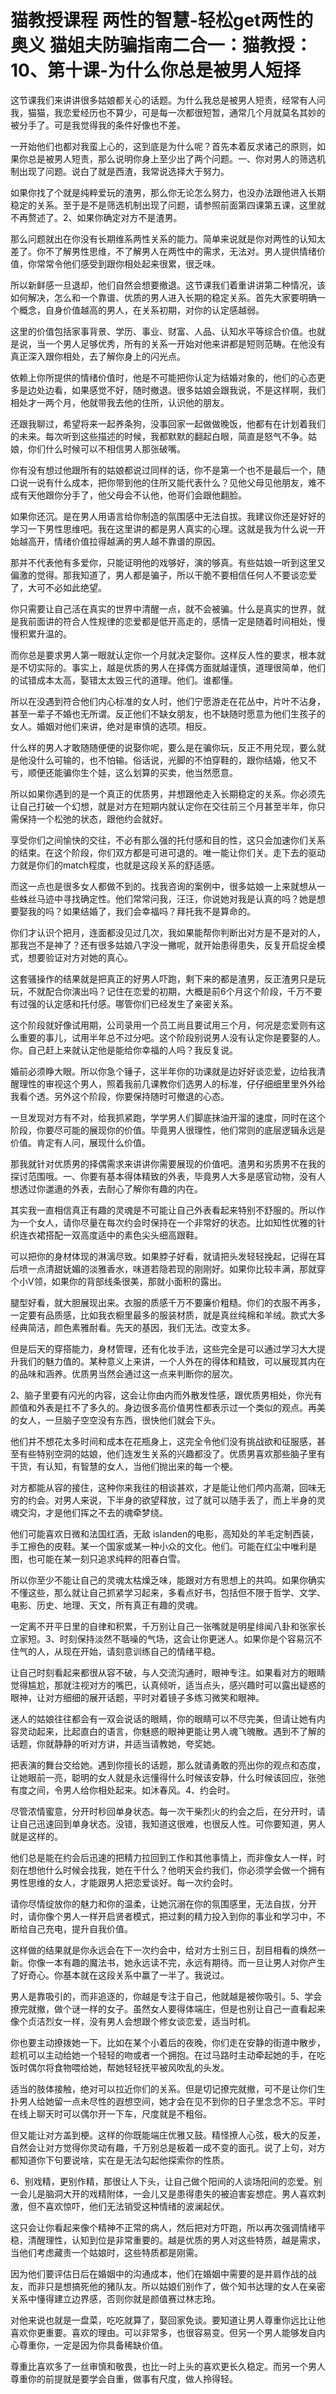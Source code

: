 # 猫教授课程 两性的智慧-轻松get两性的奥义 猫姐夫防骗指南二合一：猫教授：10、第十课-为什么你总是被男人短择

这节课我们来讲讲很多姑娘都关心的话题。为什么我总是被男人短责，经常有人问我，猫猫，我恋爱经历也不算少，可是每一次都很短暂，通常几个月就莫名其妙的被分手了。可是我觉得我的条件好像也不差。

一开始他们也都对我蛮上心的，这到底是为什么呢？首先本着反求诸己的原则，如果你总是被男人短责，那么说明你身上至少出了两个问题。一、你对男人的筛选机制出现了问题。说白了就是西渣，我常说选择大于努力。

如果你找了个就是纯粹爱玩的渣男，那么你无论怎么努力，也没办法跟他进入长期稳定的关系。至于是不是筛选机制出现了问题，请参照前面第四课第五课，这里就不再赘述了。2、如果你确定对方不是渣男。

那么问题就出在你没有长期维系两性关系的能力。简单来说就是你对两性的认知太差了。你不了解男性思维，不了解男人在两性中的需求，无法对。男人提供情绪价值，你常常令他们感受到跟你相处起来很累，很乏味。

所以新鲜感一旦退却，他们自然会想要撤退。这节课我们着重讲讲第二种情况，该如何解决，怎么和一个靠谱、优质的男人进入长期的稳定关系。首先大家要明确一个概念，自身价值越高的男人，在关系初期，对你的认定感越弱。

这里的价值包括家事背景、学历、事业、财富、人品、认知水平等综合价值。也就是说，当一个男人足够优秀，所有的关系一开始对他来讲都是短则范畴。在他没有真正深入跟你相处，去了解你身上的闪光点。

依赖上你所提供的情绪价值时，他是不可能把你认定为结婚对象的，他们的心态更多是边处边看，如果感觉不好，随时撤退。很多姑娘会跟我说，不是这样啊，我们相处才一两个月，他就带我去他的住所，认识他的朋友。

还跟我聊过，希望将来一起养条狗，没事回家一起做做晚饭，他都有在计划着我们的未来。每次听到这些描述的时候，我都默默的翻起白眼，简直是怒气不争。姑娘，你们什么时候可以不相信男人那张破嘴。

你有没有想过他跟所有的姑娘都说过同样的话，你不是第一个也不是最后一个，随口说一说有什么成本，把你带到他的住所又能代表什么？见他父母见他朋友，难不成有天他跟你分手了，他父母会不认他，他哥们会跟他翻脸。

如果你还沉。是在男人用语言给你制造的氛围感中无法自拔。我建议你还是好好的学习一下男性思维吧。我在这里讲的都是男人真实的心理。这就是我为什么说一开始越高开，情绪价值拉得越满的男人越不靠谱的原因。

那并不代表他有多爱你，只能证明他的戏够好，演的够真。有些姑娘一听到这里又偏激的觉得。那我知道了，男人都是骗子，所以干脆不要相信任何人不要谈恋爱了，大可不必如此绝望。

你只需要让自己活在真实的世界中清醒一点，就不会被骗。什么是真实的世界，就是我前面讲的符合人性规律的恋爱都是低开高走的，感情一定是随着时间相处，慢慢积累升温的。

而你总是要求男人第一眼就认定你一个月就决定娶你。这样反人性的要求，根本就是不切实际的。事实上，越是优质的男人在择偶方面就越谨慎，道理很简单，他们的试错成本太高，娶错太太毁三代的道理。他们。谁都懂。

所以在没遇到符合他们内心标准的女人时，他们宁愿游走在花丛中，片叶不沾身，甚至一辈子不婚也无所谓。反正他们不缺女朋友，也不缺随时愿意为他们生孩子的女人。婚姻对他们来讲，绝对是审慎的选项。相反。

什么样的男人才敢随随便便的说娶你呢，要么是在骗你玩，反正不用兑现，要么就是他没什么可输的，也不怕输。俗话说，光脚的不怕穿鞋的，跟你结婚，他又不亏，顺便还能骗你生个娃，这么划算的买卖，他当然愿意。

所以如果你遇到的是一个真正的优质男，并想跟他走入长期稳定的关系。你必须先让自己打破一个幻想，就是对方在短期内就认定你在交往前三个月甚至半年，你只需保持一个松弛的状态，跟他约会就好。

享受你们之间愉快的交往，不必有那么强的托付感和目的性，这只会加速你们关系的结束。在这个阶段，你们双方都是可进可退的。唯一能让你们关。走下去的驱动力就是你们的match程度，也就是这段关系的舒适感。

而这一点也是很多女人都做不到的。找我咨询的案例中，很多姑娘一上来就想从一些蛛丝马迹中寻找确定性。他们常常问我，汪汪，你说她对我是认真的吗？她是想要娶我的吗？如果结婚了，我们会幸福吗？拜托我不是算命的。

你们才认识个把月，连面都没见过几次，我如果能帮你判断出对方是不是对的人，那我岂不是神了？还有很多姑娘八字没一撇呢，就开始患得患失，反复开启捉金模式，想要验证对方对她的真心。

这套骚操作的结果就是把真正的好男人吓跑，剩下来的都是渣男，反正渣男只是玩玩，不就配合你演出吗？记住在恋爱的初期，大概是前6个月这个阶段，千万不要有过强的认定感和托付感。哪管你们已经发生了亲密关系。

这个阶段就好像试用期，公司录用一个员工尚且要试用三个月，何况是恋爱则有这么重要的事儿，试用半年总不过分吧。这个阶段别说男人没有认定你是要娶的人。你。自己赶上来就认定他是能给你幸福的人吗？我反复说。

婚前必须睁大眼。所以你急个锤子，这半年你的功课就是边好好谈恋爱，边给我清醒理性的审视这个男人，照着我前几课教你们选男人的标准，仔仔细细里里外外给我看个透。另外这个阶段，你要保持随时可撤退的心态。

一旦发现对方有不对，给我抓紧跑，学学男人们脚底抹油开溜的速度，同时在这个阶段，你要尽可能的展现你的价值。毕竟男人很理性，他们常则的底层逻辑永远是价值。肯定有人问，展现什么价值。

那我就针对优质男的择偶需求来讲讲你需要展现的价值吧。渣男和劣质男不在我的探讨范围哦。一、你要有基本得体精致的外表，毕竟男人大多是感官动物，没有人想透过你邋遢的外表，去耐心了解你有趣的内在。

其实我一直相信真正有趣的灵魂是不可能让自己外表看起来特别不舒服的。所以作为一个女人，请你尽量在每次约会时保持在一个非常好的状态。比如知性优雅的针织连衣裙搭配一双高度适中的素色尖头细高跟鞋。

可以把你的身材体现的淋漓尽致。如果脖子好看，就请把头发轻轻挽起，记得在耳后喷一点清甜妩媚的淡雅香水，味道若隐若现的刚刚好。如果你比较丰满，那就穿个小V领，如果你的背部线条很美，那就小面积的露出。

腿型好看，就大胆展现出来。衣服的质感千万不要廉价粗糙。你们的衣服不再多，一定要有品质感，比如我衣橱里最多的服装材质，就是真丝纯棉和羊绒。款式大多经典简洁，颜色素雅耐看。先天的基因，我们无法。改变太多。

但是后天的穿搭能力，身材管理，还有化妆手法，这些完全是可以通过学习大大提升我们的魅力值的。某种意义上来讲，一个人外在的得体和精致，可以展现其内在的品味和涵养。优质男当然会通过这一点来判断你的层次。

2、脑子里要有闪光的内容，这会让你由内而外散发性感，跟优质男相处，你光有颜值和外表是扛不了多久的。身边很多高价值男性都表示过一个类似的观点。再美的女人，一旦脑子空空没有东西，很快他们就会下头。

他们并不想花太多时间和成本在花瓶身上，这完全令他们没有挑战欲和征服感，甚至有些特别空洞的姑娘，他们连发生关系的兴趣都没了。优质男喜欢那些脑子里有干货，有认知，有智慧的女人，当他们抛出来的每一个梗。

对方都能从容的接住，这种你来我往的相谈甚欢，才是能让他们颅内高潮，回味无穷的约会。对男人来说，下半身的欲望释放，过了就可以随手丢了，而上半身的灵魂交沟，才是他们挥之不去的魂牵梦绕。

他们可能喜欢日微和法国红酒，无敌 islanden的电影，高知处的羊毛定制西装，手工擦色的皮鞋。某一个国家或某一种小众的文化。他们。可能在红尘中唯利是图，也可能在某一刻只追求纯粹的阳春白雪。

所以你至少不能让自己的灵魂太枯燥乏味，能跟对方有思想上的共鸣。如果你确实不懂这些，那么就让自己抓紧学习起来，多看点好书，包括但不限于哲学、文学、电影、历史、地理、天文，所有真正有趣的灵魂。

一定离不开平日里的自律和积累，千万别让自己一张嘴就是明星绯闻八卦和张家长立家短。3、时刻保持淡然不聒噪的气场，这会让你更迷人。如果你是个容易沉不住气的人，从现在开始，请刻意训练自己的情绪平稳。

让自己时刻看起来都很从容不破，与人交流沟通时，眼神专注。如果看对方的眼睛觉得尴尬，那就注视对方的嘴巴，认真倾听，适当点头，感兴趣时可以露出疑惑的眼神，让对方细细的展开话题，平时对着镜子多练习微笑和眼神。

迷人的姑娘往往都会有一双会说话的眼睛，你的眼睛可以不尽完美，但请让她有内容灵动起来，比起直白的语言，你魅惑的眼神更能让男人魂飞魄散。遇到不了解的话题，你就静静的听对方讲，并适当请教她，夸奖她。

把表演的舞台交给她。遇到你擅长的话题，那么就请勇敢的亮出你的观点和态度，让她眼前一亮，聪明的女人就是永远懂得什么时候该安静，什么时候该回应，张弛有度之间，令男人给你相处起来。如沐春风。4、约会时。

尽管浓情蜜意，分开时秒回单身状态。每一次干柴烈火的约会之后，在分开时，请让自己迅速回到单身状态。没错，我知道这很难，也很反人性。可你要知道，男人就是这样的。

他们总是能在约会后迅速的把精力拉回到工作和其他事情上，而非像女人一样，时刻在想他什么时候会找我，她在干什么？他明天会约我们，你必须学会做一个拥有男性思维的女人，才能跟男人把恋爱谈好。每一次约会时。

请你尽情绽放你的魅力和你的温柔，让她沉溺在你的氛围感里，无法自拔，分开时，请你像个男人一样开启贤者模式，把过剩的精力投入到你的事业和学习中，不断给自己充电，提升自我价值。

这样做的结果就是你永远会在下一次约会中，给对方士别三日，刮目相看的焕然一新。你像一本有趣的魔法书，她永远读不完，永远有期待。而一旦让男人对你产生了好奇心。你基本就在这段关系中赢了一半了。我说过。

男人是靠吸引的，而非追逐的，你越是专注于自己，他就越是被你吸引。5、学会撩完就撤，做个谜一样的女子。虽然女人要得体端庄，但是也别让自己一直看起来像个贞洁烈女一样，没有男人会想跟个修女谈恋爱，适当时机。

你也要主动撩拨她一下。比如在某个小着后的夜晚，你们走在安静的街道中散步，趁机可以主动给她一个轻轻的吻或者一个拥抱。在过马路时主动牵起她的手，在吃饭时偶尔将食物喂给她，帮她轻轻抚平被风吹乱的头发。

适当的肢体接触，绝对可以拉近你们的关系。但是切记撩完就撤，可不是让你们生扑男人给她留一点未尽性的遐想空间，她才会在见不到你的日子里念念不忘。平时在线上聊天时可以偶尔开一下车，尺度就是不粗俗。

但又能让对方盖到梗。这样的你既能端庄优雅又鼓。精怪撩人心弦，极大的反差，自然会让对方觉得你灵动有趣，千万别总是板着一成不变的面孔。说了上句，对方都知道你下句要说啥，实在是无法勾起他探索你的性质。

6、别戏精，更别作精，那很让人下头，让自己做个阳间的人谈场阳间的恋爱。别一会儿是脑洞大开的戏精附体，一会儿又是患得患失的被迫害妄想症。男人喜欢刺激，但不喜欢惊吓，他们无法销受这种情绪的波澜起伏。

这只会让你看起来像个精神不正常的病人，然后把对方吓跑，所以再次强调情绪平稳，清醒理性，认知到位是非常重要的。越是优质的男人对这些特质，越是需求，当他们考虑藏责一个姑娘时，这些特质都是刚需。

因为他们要评估日后在婚姻中的沟通成本，他们在婚姻中需要的是并肩作战的战友，而非只是想搞死他的猪队友。所以姑娘们别作了，做个知书达理的女人在亲密关系中懂得建立边界感，否则你就是颜值赛过林志玲。

对他来说也就是一盘菜，吃吃就算了，娶回家免谈。要知道让男人尊重你远比让他喜欢你更重要。喜欢的理由。可以非常多，也很容易变。但另一个男人能够发自内心尊重你，一定是因为你具备稀缺价值。

尊重比喜欢多了一丝审慎和敬畏，也比一时上头的喜欢更长久稳定。而另一个男人尊重你的前提就是要学会自重，做事有尺度，做人拎得轻。

